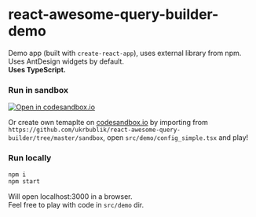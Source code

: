 # react-awesome-query-builder-demo

Demo app (built with `create-react-app`), uses external library from npm.  
Uses AntDesign widgets by default.  
**Uses TypeScript.**


### Run in sandbox
[![Open in codesandbox.io](https://codesandbox.io/static/img/play-codesandbox.svg)](https://codesandbox.io/s/github/ukrbublik/react-awesome-query-builder/tree/master/sandbox?file=/src/demo/config_simple.tsx)

Or create own temaplte on [codesandbox.io](https://codesandbox.io/) by importing from `https://github.com/ukrbublik/react-awesome-query-builder/tree/master/sandbox`, open `src/demo/config_simple.tsx` and play!


### Run locally
```sh
npm i
npm start
```
Will open localhost:3000 in a browser.  
Feel free to play with code in `src/demo` dir.  
